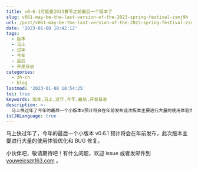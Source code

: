 ```yaml
---
title: v0-6-1可能是2023春节之前最后一个版本了
slug: v061-may-be-the-last-version-of-the-2023-spring-festival-zsmj9h
url: /post/v061-may-be-the-last-version-of-the-2023-spring-festival-zsmj9h.html
date: '2023-01-08 18:42:12'
tags:
  - 版本
  - 马上
  - 过年
  - 今年
  - 最后
  - 开发日志
categories:
  - zh-cn
  - blog
lastmod: '2023-01-08 18:54:25'
toc: true
keywords: 版本,马上,过年,今年,最后,开发日志
description: >-
  马上快过年了今年的最后一个小版本v预计将会在年前发布此次版本主要进行大量的使用体验优化和bug修复。小伙伴吧敬请期待吧！有什么问题欢迎issue或者发邮件到youweicsat_com。‍
isCJKLanguage: true
---
```


马上快过年了，今年的最后一个小版本 v0.6.1 预计将会在年前发布，此次版本主要进行大量的使用体验优化和 BUG 修复。

小伙伴吧，敬请期待吧！有什么问题，欢迎 issue 或者发邮件到 youweics@163.com 。

‍

